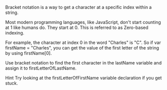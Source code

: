 Bracket notation is a way to get a character at a specific index within a string.

Most modern programming languages, like JavaScript, don't start counting at 1 like humans do. They start at 0. This is referred to as Zero-based indexing.

For example, the character at index 0 in the word "Charles" is "C". So if var firstName = "Charles", you can get the value of the first letter of the string by using firstName[0].


Use bracket notation to find the first character in the lastName variable and assign it to firstLetterOfLastName.

Hint
Try looking at the firstLetterOfFirstName variable declaration if you get stuck.
